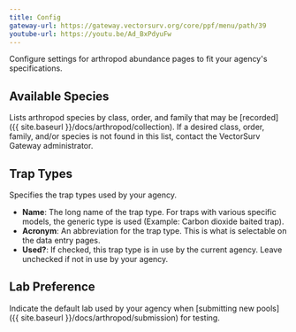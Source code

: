 ```yaml
---
title: Config
gateway-url: https://gateway.vectorsurv.org/core/ppf/menu/path/39
youtube-url: https://youtu.be/Ad_BxPdyuFw
---
```


Configure settings for arthropod abundance pages to fit your agency's specifications.

## Available Species

Lists arthropod species by class, order, and family that may be [recorded]({{ site.baseurl }}/docs/arthropod/collection). If a desired class, order, family, and/or species is not found in this list, contact the VectorSurv Gateway administrator.

## Trap Types

Specifies the trap types used by your agency.

- **Name**: The long name of the trap type. For traps with various specific models, the generic type is used (Example: Carbon dioxide baited trap).
- **Acronym**: An abbreviation for the trap type. This is what is selectable on the data entry pages.
- **Used?**: If checked, this trap type is in use by the current agency. Leave unchecked if not in use by your agency.

## Lab Preference

Indicate the default lab used by your agency when [submitting new pools]({{ site.baseurl }}/docs/arthropod/submission) for testing.
